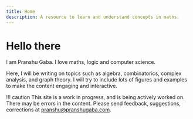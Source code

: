 ```yaml
---
title: Home
description: A resource to learn and understand concepts in maths.
---
```


# Hello there

I am Pranshu Gaba. I love maths, logic and computer science.

Here, I will be writing on topics such as algebra, combinatorics, complex analysis, and graph theory. I will try to include lots of figures and examples to make the content engaging and interactive. 

!!! caution
    This site is a work in progress, and is being actively worked on. There may be errors in the content. Please send feedback, suggestions, corrections  at <pranshu@pranshugaba.com>.

